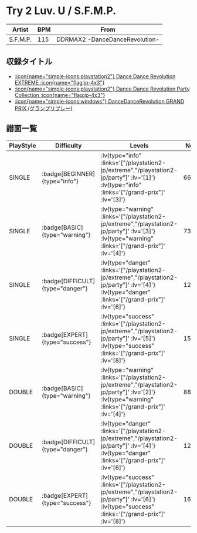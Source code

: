# Try 2 Luv. U / S.F.M.P.

|Artist|BPM|From|
|------|---|----|
|S.F.M.P.|115|DDRMAX2 -DanceDanceRevolution-|

## 収録タイトル

- [ :icon{name="simple-icons:playstation2"} Dance Dance Revolution EXTREME :icon{name="flag:jp-4x3"} ](/playstation2-jp/extreme)
- [ :icon{name="simple-icons:playstation2"} Dance Dance Revolution Party Collection :icon{name="flag:jp-4x3"} ](/playstation2-jp/party)
- [ :icon{name="simple-icons:windows"} DanceDanceRevolution GRAND PRIX (グランプリプレー)](/grand-prix)

## 譜面一覧

|PlayStyle|Difficulty|Levels|Notes|Movie|
|---------|----------|------|-----|-----|
|SINGLE| :badge[BEGINNER]{type="info"} | :lv{type="info" :links='["/playstation2-jp/extreme","/playstation2-jp/party"]' :lv='[1]'}  :lv{type="info" :links='["/grand-prix"]' :lv='[3]'} |66/0||
|SINGLE| :badge[BASIC]{type="warning"} | :lv{type="warning" :links='["/playstation2-jp/extreme","/playstation2-jp/party"]' :lv='[3]'}  :lv{type="warning" :links='["/grand-prix"]' :lv='[4]'} |73/17||
|SINGLE| :badge[DIFFICULT]{type="danger"} | :lv{type="danger" :links='["/playstation2-jp/extreme","/playstation2-jp/party"]' :lv='[4]'}  :lv{type="danger" :links='["/grand-prix"]' :lv='[6]'} |125/16||
|SINGLE| :badge[EXPERT]{type="success"} | :lv{type="success" :links='["/playstation2-jp/extreme","/playstation2-jp/party"]' :lv='[5]'}  :lv{type="success" :links='["/grand-prix"]' :lv='[8]'} |150/30||
|DOUBLE| :badge[BASIC]{type="warning"} | :lv{type="warning" :links='["/playstation2-jp/extreme","/playstation2-jp/party"]' :lv='[2]'}  :lv{type="warning" :links='["/grand-prix"]' :lv='[4]'} |88/7||
|DOUBLE| :badge[DIFFICULT]{type="danger"} | :lv{type="danger" :links='["/playstation2-jp/extreme","/playstation2-jp/party"]' :lv='[4]'}  :lv{type="danger" :links='["/grand-prix"]' :lv='[6]'} |127/10||
|DOUBLE| :badge[EXPERT]{type="success"} | :lv{type="success" :links='["/playstation2-jp/extreme","/playstation2-jp/party"]' :lv='[6]'}  :lv{type="success" :links='["/grand-prix"]' :lv='[8]'} |169/12||
